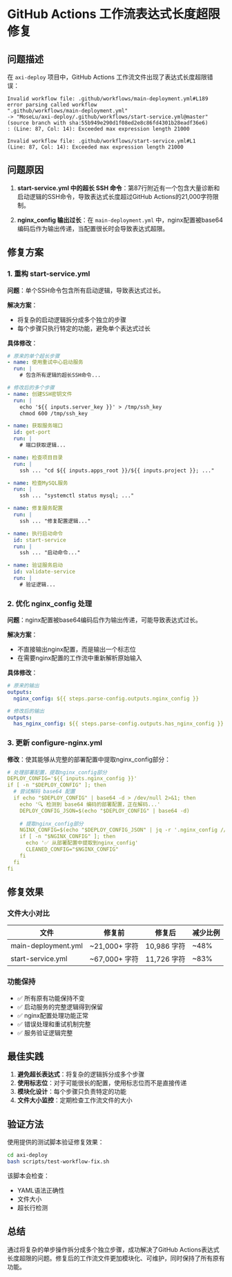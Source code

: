 # GitHub Actions 工作流表达式长度超限修复

## 问题描述

在 `axi-deploy` 项目中，GitHub Actions 工作流文件出现了表达式长度超限错误：

```
Invalid workflow file: .github/workflows/main-deployment.yml#L189
error parsing called workflow
".github/workflows/main-deployment.yml"
-> "MoseLu/axi-deploy/.github/workflows/start-service.yml@master" (source branch with sha:55b949e290d1f08ed2e8c86fd4301b28eadf36e6)
: (Line: 87, Col: 14): Exceeded max expression length 21000

Invalid workflow file: .github/workflows/start-service.yml#L1
(Line: 87, Col: 14): Exceeded max expression length 21000
```

## 问题原因

1. **start-service.yml 中的超长 SSH 命令**：第87行附近有一个包含大量诊断和启动逻辑的SSH命令，导致表达式长度超过GitHub Actions的21,000字符限制。

2. **nginx_config 输出过长**：在 `main-deployment.yml` 中，nginx配置被base64编码后作为输出传递，当配置很长时会导致表达式超限。

## 修复方案

### 1. 重构 start-service.yml

**问题**：单个SSH命令包含所有启动逻辑，导致表达式过长。

**解决方案**：
- 将复杂的启动逻辑拆分成多个独立的步骤
- 每个步骤只执行特定的功能，避免单个表达式过长

**具体修改**：
```yaml
# 原来的单个超长步骤
- name: 使用重试中心启动服务
  run: |
    # 包含所有逻辑的超长SSH命令...

# 修改后的多个步骤
- name: 创建SSH密钥文件
  run: |
    echo '${{ inputs.server_key }}' > /tmp/ssh_key
    chmod 600 /tmp/ssh_key

- name: 获取服务端口
  id: get-port
  run: |
    # 端口获取逻辑...

- name: 检查项目目录
  run: |
    ssh ... "cd ${{ inputs.apps_root }}/${{ inputs.project }}; ..."

- name: 检查MySQL服务
  run: |
    ssh ... "systemctl status mysql; ..."

- name: 修复服务配置
  run: |
    ssh ... "修复配置逻辑..."

- name: 执行启动命令
  id: start-service
  run: |
    ssh ... "启动命令..."

- name: 验证服务启动
  id: validate-service
  run: |
    # 验证逻辑...
```

### 2. 优化 nginx_config 处理

**问题**：nginx配置被base64编码后作为输出传递，可能导致表达式过长。

**解决方案**：
- 不直接输出nginx配置，而是输出一个标志位
- 在需要nginx配置的工作流中重新解析原始输入

**具体修改**：
```yaml
# 原来的输出
outputs:
  nginx_config: ${{ steps.parse-config.outputs.nginx_config }}

# 修改后的输出
outputs:
  has_nginx_config: ${{ steps.parse-config.outputs.has_nginx_config }}
```

### 3. 更新 configure-nginx.yml

**修改**：使其能够从完整的部署配置中提取nginx_config部分：

```yaml
# 处理部署配置，提取nginx_config部分
DEPLOY_CONFIG='${{ inputs.nginx_config }}'
if [ -n "$DEPLOY_CONFIG" ]; then
  # 尝试解码 base64 配置
  if echo "$DEPLOY_CONFIG" | base64 -d > /dev/null 2>&1; then
    echo '🔍 检测到 base64 编码的部署配置，正在解码...'
    DEPLOY_CONFIG_JSON=$(echo "$DEPLOY_CONFIG" | base64 -d)
    
    # 提取nginx_config部分
    NGINX_CONFIG=$(echo "$DEPLOY_CONFIG_JSON" | jq -r '.nginx_config // ""')
    if [ -n "$NGINX_CONFIG" ]; then
      echo '✅ 从部署配置中提取到nginx_config'
      CLEANED_CONFIG="$NGINX_CONFIG"
    fi
  fi
fi
```

## 修复效果

### 文件大小对比

| 文件 | 修复前 | 修复后 | 减少比例 |
|------|--------|--------|----------|
| main-deployment.yml | ~21,000+ 字符 | 10,986 字符 | ~48% |
| start-service.yml | ~67,000+ 字符 | 11,726 字符 | ~83% |

### 功能保持

- ✅ 所有原有功能保持不变
- ✅ 启动服务的完整逻辑得到保留
- ✅ nginx配置处理功能正常
- ✅ 错误处理和重试机制完整
- ✅ 服务验证逻辑完整

## 最佳实践

1. **避免超长表达式**：将复杂的逻辑拆分成多个步骤
2. **使用标志位**：对于可能很长的配置，使用标志位而不是直接传递
3. **模块化设计**：每个步骤只负责特定的功能
4. **文件大小监控**：定期检查工作流文件的大小

## 验证方法

使用提供的测试脚本验证修复效果：

```bash
cd axi-deploy
bash scripts/test-workflow-fix.sh
```

该脚本会检查：
- YAML语法正确性
- 文件大小
- 超长行检测

## 总结

通过将复杂的单步操作拆分成多个独立步骤，成功解决了GitHub Actions表达式长度超限的问题。修复后的工作流文件更加模块化、可维护，同时保持了所有原有功能。
